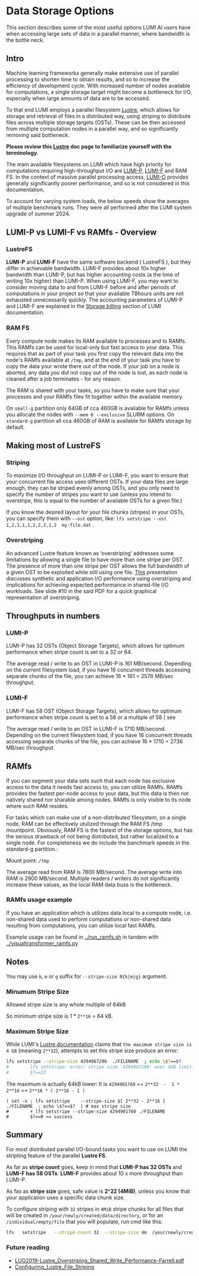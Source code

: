 # Data Storage Options

This section describes some of the most useful options LUMI AI users have when accessing large sets of data in a parallel manner, where bandwidth is the bottle neck.

## Intro

Machine learning frameworks generally make extensive use of parallel processing to shorten time to obtain results, and so to increase the efficiency of development cycle. With increased number of nodes available for computations, a single storage target might become a bottleneck for I/O, especially when large amounts of data are to be accessed.

To that end LUMI employs a parallel filesystem [Lustre](https://docs.lumi-supercomputer.eu/storage/parallel-filesystems/lustre/), which allows for storage and retrieval of files in a distributed way, using striping to distribute files across multiple storage targets (OSTs). These can be then accessed from multiple computation nodes in a parallel way, and so significantly removing said bottleneck.

**Please review this [Lustre](https://docs.lumi-supercomputer.eu/storage/parallel-filesystems/lustre/) doc page to familiarize yourself with the terminology.**

The main available filesystems on LUMI which have high priority for computations requiring high-throughput I/O are [LUMI-P](https://docs.lumi-supercomputer.eu/storage/parallel-filesystems/lumip/), [LUMI-F](https://docs.lumi-supercomputer.eu/storage/parallel-filesystems/lumip/) and RAM FS. In the context of massive parallel processing access, [LUMI-O](https://docs.lumi-supercomputer.eu/storage/lumio/) provides generally significantly poorer performance, and so is not considered in this documentation.

To account for varying system loads, the below speeds show the averages of multiple benchmark runs. They were all performed after the LUMI system upgrade of summer 2024.

## LUMI-P vs LUMI-F vs RAMfs - Overview
### LustreFS
**LUMI-P** and **LUMI-F** have the same software backend ( LustreFS ), but they differ in achievable bandwidth. LUMI-F provides about 10x higher bandwidth than LUMI-P, but has higher accounting costs (a the time of writing 10x higher) than LUMI-P. When using LUMI-F, you may want to consider moving data to and from LUMI-F before and after periods of computations in your project so that your available TBhours units are not exhausted unnecessarily quickly. The accounting parameters of LUMI-P and LUMI-F are explained in the [Storage billing](https://docs.lumi-supercomputer.eu/runjobs/lumi_env/billing/#storage-billing) section of LUMI documentation.

### RAM FS
Every compute node makes its RAM available to processes and to RAMfs. This RAMfs can be used for local-only but fast access to your data. This requires that as part of your task you first copy the relevant data into the node's RAMfs available at `/tmp`, and at the end of your task you have to copy the data your wrote there out of the node. If your job on a node is aborted, any data you did not copy out of the node is lost, as each node is cleaned after a job terminates - for any reason.

The RAM is shared with your tasks, so you have to make sure that your processes and your RAMfs files fit together within the available memory.

On `small-g` partition only 64GB of cca 460GB is available for RAMfs unless you allocate the nodes with `--mem 0 --exclusive` SLURM options. On `standard-g` partition all cca 460GB of RAM is available for RAMfs storage by default. 

## Making most of LustreFS 
### Striping
To maximize I/O throughput on LUMI-P or LUMI-F, you want to ensure that your concurrent file access uses different OSTs. If your data files are large enough, they can be striped evenly among OSTs, and you only need to specify the number of stripes you want to use (unless you intend to overstripe, this is equal to the number of available OSTs for a given file.)

If you know the desired layout for your file chunks (stripes) in your OSTs, you can specify them with `--ost` option, like: `lfs setstripe --ost 1,2,1,1,1,2,2,2,1,2  my-file.dat` .


### Overstriping
An advanced Lustre feature known as ‘overstriping’ addresses some limitations by allowing a single file to have more than one stripe per OST. The presence of more than one stripe per OST allows the full bandwidth of a given OST to be exploited while still using one file. [This](https://wiki.lustre.org/images/b/b3/LUG2019-Lustre_Overstriping_Shared_Write_Performance-Farrell.pdf) presentation discusses synthetic and application I/O performance using overstriping and implications for achieving expected performance in shared-file I/O workloads. See slide #10 in the said PDF for a quick graphical representation of overstriping.

## Throughputs in numbers
### LUMI-P
LUMI-P has 32 OSTs (Object Storage Targets), which allows for optimum performance when stripe count is set to a 32 or 64.

The average read / write to an OST in LUMI-P is 161 MB/second. Depending on the current filesystem load, if you have 16 concurrent threads accessing separate chunks of the file, you can achieve 16 * 161 = 2576 MB/sec throughput.


### LUMI-F
LUMI-F has 58 OST (Object Storage Targets), which allows for optimum performance when stripe count is set to a 58 or a multiple of 58 ( see [](https://wiki.lustre.org/images/b/b3/LUG2019-Lustre_Overstriping_Shared_Write_Performance-Farrell.pdf)

The average read / write to an OST in LUMI-F is 1710 MB/second. Depending on the current filesystem load, if you have 16 concurrent threads accessing separate chunks of the file, you can achieve 16 * 1710 = 2736 MB/sec throughput.



## RAMfs
If you can segment your data sets such that each node has exclusive access to the data it needs fast access to, you can utilize RAMfs. RAMfs provides the fastest per-node access to your data, but this data is then not natively shared nor sharable among nodes. RAMfs is only visible to its node where such RAM resides.

For tasks which can make use of a non-distributed filesystem, on a single node, RAM can be effectively utulized through the RAM FS /tmp mountpoint. Obviously, RAM FS is the fastest of the storage options, but has the serious drawback of not being distributed, but rather localized to a single node. For completeness we do include the banchmark speeds in the standard-g partition.:

Mount point: `/tmp`

The average read from RAM is 7800 MB/second. The average write into RAM is 2900 MB/second. Multiple readers / writers do not significantly increase these values, as the local RAM data buss is the bottleneck.


### RAMfs usage example
If you have an application which is utilizes data local to a compute node, i.e. non-shared data used to perform computations or non-shared data resulting from computations, you can utilize local fast RAMfs.

Example usage can be found in [../run_ramfs.sh](../run_ramfs.sh]) in tandem with [../visualtransformer_ramfs.py](../visualtransformer_ramfs.py)




## Notes

You may use `k`, `m` or `g` suffix for `--stripe-size N{k|m|g}` argument.


### Minumum Stripe Size

Allowed stripe size is any whole multiple of 64kB

So minimum stripe size is 1 * `2**16` = 64 kB.



### Maximum Stripe Size

While LUMI's [Lustre documentation](https://docs.lumi-supercomputer.eu/storage/parallel-filesystems/lustre/) claims that `the maximum stripe size is 4 GB` (meaning `2**32`), attempts to set this stripe size produce an error:
``` bash
lfs setstripe --stripe-size 4294967296  ./FILENAME  ; echo \$?==$?     # purportedly max size
#        lfs setstripe: error: stripe size '4294967296' over 4GB limit: Invalid argument (22)
#        $?==22
```

The maximum is actually 64kB lower: It is `4294901760` == `2**32  -  1 * 2**16`  == `2**16 * ( 2**16 - 1 )` 
```
( set -x ; lfs setstripe    --stripe-size $[ 2**32 - 2**16 ]    ./FILENAME  ; echo \$?==$?  ) # max stripe size
#        + lfs setstripe --stripe-size 4294901760 ./FILENAME
#        $?==0 == success

```


## Summary
For most distributed parallel I/O-bound tasks you want to use on LUMI the stripting feature of the parallel **Lustre FS**.

As far as **stripe count** goes, keep in mind that **LUMI-P has 32 OSTs** and **LUMI-F has 58 OSTs**. **LUMI-F** provides about 10 x more throughput than LUMI-P.

As fas as **stripe size** goes, safe value is **2^22 (4MiB)**, unless you know that your application uses a specific data chunk size.

To configure striping with `32` stripes in `4MiB` stripe chunks for all files that will be created in `/your/newly/created/data/directory`, or for an `/individual/empty/file` that you will populate, run cmd like this:
``` bash
lfs   setstripe   --stripe-count 32  --stripe-size 4m  /your/newly/created/data/directory   /individual/empty/file
```


### Future reading

 - [LUG2019-Lustre_Overstriping_Shared_Write_Performance-Farrell.pdf](https://wiki.lustre.org/images/b/b3/LUG2019-Lustre_Overstriping_Shared_Write_Performance-Farrell.pdf)
 - [Configuring_Lustre_File_Striping](https://wiki.lustre.org/index.php/Configuring_Lustre_File_Striping)
